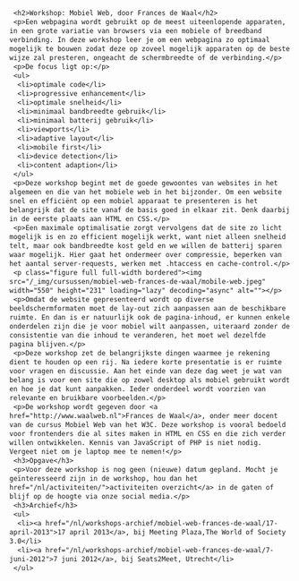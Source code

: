      <h2>Workshop: Mobiel Web, door Frances de Waal</h2>
     <p>Een webpagina wordt gebruikt op de meest uiteenlopende apparaten, in een grote variatie van browsers via een mobiele of breedband verbinding. In deze workshop leer je om een webpagina zo optimaal mogelijk te bouwen zodat deze op zoveel mogelijk apparaten op de beste wijze zal presteren, ongeacht de schermbreedte of de verbinding.</p>
     <p>De focus ligt op:</p>
     <ul>
      <li>optimale code</li>
      <li>progressive enhancement</li>
      <li>optimale snelheid</li>
      <li>minimaal bandbreedte gebruik</li>
      <li>minimaal batterij gebruik</li>
      <li>viewports</li>
      <li>adaptive layout</li>
      <li>mobile first</li>
      <li>device detection</li>
      <li>content adaption</li>
     </ul>
     <p>Deze workshop begint met de goede gewoontes van websites in het algemeen en die van het mobiele web in het bijzonder. Om een website snel en efficiënt op een mobiel apparaat te presenteren is het belangrijk dat de site vanaf de basis goed in elkaar zit. Denk daarbij in de eerste plaats aan HTML en CSS.</p>
     <p>Een maximale optimalisatie zorgt vervolgens dat de site zo licht mogelijk is en zo efficient mogelijk werkt, want niet alleen snelheid telt, maar ook bandbreedte kost geld en we willen de batterij sparen waar mogelijk. Hier gaat het ondermeer over compressie, beperken van het aantal server-requests, werken met .htaccess en cache-control.</p>
     <p class="figure full full-width bordered"><img src="/_img/cursussen/mobiel-web-frances-de-waal/mobile-web.jpeg" width="550" height="231" loading="lazy" decoding="async" alt=""></p>
     <p>Omdat de website gepresenteerd wordt op diverse beeldschermformaten moet de lay-out zich aanpassen aan de beschikbare ruimte. En dan is er natuurlijk ook de pagina-inhoud, er kunnen enkele onderdelen zijn die je voor mobiel wilt aanpassen, uiteraard zonder de consistentie van die inhoud te veranderen, het moet wel dezelfde pagina blijven.</p>
     <p>Deze workshop zet de belangrijkste dingen waarmee je rekening dient te houden op een rij. Na iedere korte presentatie is er ruimte voor vragen en discussie. Aan het einde van deze dag weet je wat van belang is voor een site die op zowel desktop als mobiel gebruikt wordt en hoe je dat kunt aanpakken. Ieder onderdeel wordt voorzien van relevante en bruikbare voorbeelden.</p>
     <p>De workshop wordt gegeven door <a href="http://www.waalweb.nl">Frances de Waal</a>, onder meer docent van de cursus Mobiel Web van het W3C. Deze workshop is vooral bedoeld voor frontenders die al sites maken in HTML en CSS en die zich verder willen ontwikkelen. Kennis van JavaScript of PHP is niet nodig. Vergeet niet om je laptop mee te nemen!</p>
     <h3>Opgave</h3>
     <p>Voor deze workshop is nog geen (nieuwe) datum gepland. Mocht je geïnteresseerd zijn in de workshop, hou dan het href="/nl/activiteiten/">activiteiten overzicht</a> in de gaten of blijf op de hoogte via onze social media.</p>
     <h3>Archief</h3>
     <ul>
      <li><a href="/nl/workshops-archief/mobiel-web-frances-de-waal/17-april-2013">17 april 2013</a>, bij Meeting Plaza,The World of Society 3.0</li>
      <li><a href="/nl/workshops-archief/mobiel-web-frances-de-waal/7-juni-2012">7 juni 2012</a>, bij Seats2Meet, Utrecht</li>
     </ul>
